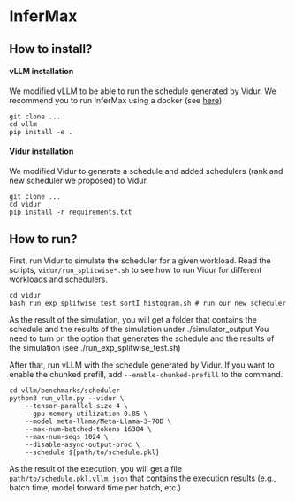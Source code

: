 # InferMax

## How to install?

#### vLLM installation

We modified vLLM to be able to run the schedule generated by Vidur.
We recommend you to run InferMax using a docker (see [here](https://docs.vllm.ai/en/v0.6.3/getting_started/installation.html))

```
git clone ...
cd vllm
pip install -e .
```

#### Vidur installation

We modified Vidur to generate a schedule and added schedulers (rank and new scheduler we proposed) to Vidur.

```
git clone ...
cd vidur
pip install -r requirements.txt
```

## How to run?

First, run Vidur to simulate the scheduler for a given workload.
Read the scripts, `vidur/run_splitwise*.sh` to see how to run Vidur for different workloads and schedulers.

```
cd vidur
bash run_exp_splitwise_test_sortI_histogram.sh # run our new scheduler
```

As the result of the simulation, you will get a folder that contains the schedule and the results of the simulation under ./simulator_output
You need to turn on the option that generates the schedule and the results of the simulation (see ./run_exp_splitwise_test.sh)

After that, run vLLM with the schedule generated by Vidur.
If you want to enable the chunked prefill, add `--enable-chunked-prefill` to the command.

```
cd vllm/benchmarks/scheduler
python3 run_vllm.py --vidur \
    --tensor-parallel-size 4 \
    --gpu-memory-utilization 0.85 \
    --model meta-llama/Meta-Llama-3-70B \
    --max-num-batched-tokens 16384 \
    --max-num-seqs 1024 \
    --disable-async-output-proc \
    --schedule ${path/to/schedule.pkl}
```

As the result of the execution, you will get a file ` path/to/schedule.pkl.vllm.json` that contains the execution results (e.g., batch time, model forward time per batch, etc.)

